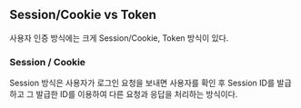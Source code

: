 ## Session/Cookie vs Token

사용자 인증 방식에는 크게 Session/Cookie, Token 방식이 있다.

### Session / Cookie

Session 방식은 사용자가 로그인 요청을 보내면 사용자를 확인 후 Session ID를 발급하고 그 발급한 ID를 이용하여 다른 요청과 응답을 처리하는 방식이다.

